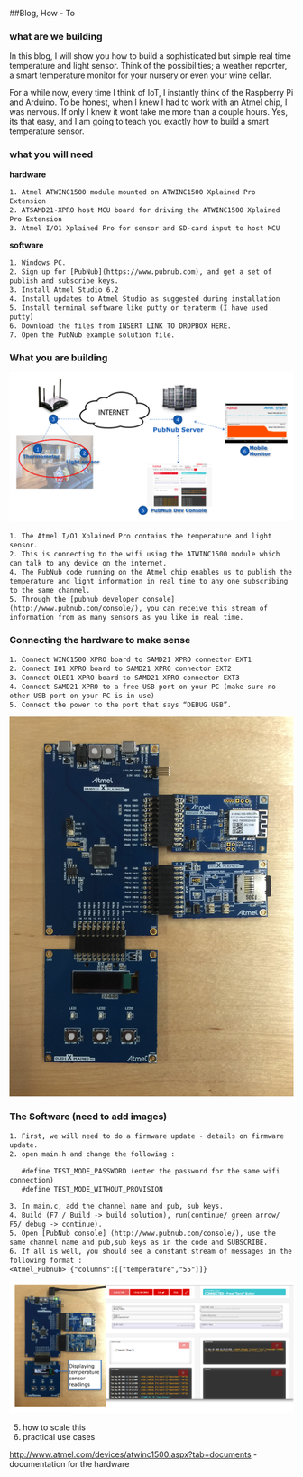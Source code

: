 ##Blog, How - To

### what are we building
In this blog, I will show you how to build a sophisticated but simple real time temperature and light sensor. Think of the possibilities; a weather reporter, a smart temperature monitor for your nursery or even your wine cellar.   

For a while now, every time I think of IoT, I instantly think of the Raspberry Pi and Arduino. To be honest, when I knew I had to work with an Atmel chip, I was nervous. If only I knew it wont take me more than a couple hours. Yes, its that easy, and I am going to teach you exactly how to build a smart temperature sensor.
 
 
 <insert image of the UI built by Tomomi>
 

### what you will need
**hardware**
	
	1. Atmel ATWINC1500 module mounted on ATWINC1500 Xplained Pro Extension
	2. ATSAMD21-XPRO host MCU board for driving the ATWINC1500 Xplained Pro Extension
	3. Atmel I/O1 Xplained Pro for sensor and SD-card input to host MCU
	
	

**software**

	1. Windows PC.
	2. Sign up for [PubNub](https://www.pubnub.com), and get a set of publish and subscribe keys. 
	3. Install Atmel Studio 6.2
	4. Install updates to Atmel Studio as suggested during installation 
	5. Install terminal software like putty or teraterm (I have used putty)
	6. Download the files from INSERT LINK TO DROPBOX HERE.
	7. Open the PubNub example solution file. 
	
### What you are building

![alt text](images/demofunctionality.png)

	1. The Atmel I/O1 Xplained Pro contains the temperature and light sensor. 
	2. This is connecting to the wifi using the ATWINC1500 module which can talk to any device on the internet.
	4. The PubNub code running on the Atmel chip enables us to publish the temperature and light information in real time to any one subscribing to the same channel.
	5. Through the [pubnub developer console](http://www.pubnub.com/console/), you can receive this stream of information from as many sensors as you like in real time. 
### Connecting the hardware to make sense

	1. Connect WINC1500 XPRO board to SAMD21 XPRO connector EXT1
	2. Connect IO1 XPRO board to SAMD21 XPRO connector EXT2
	3. Connect OLED1 XPRO board to SAMD21 XPRO connector EXT3
	4. Connect SAMD21 XPRO to a free USB port on your PC (make sure no other USB port on your PC is in use)
	5. Connect the power to the port that says “DEBUG USB”. 
	
	
![alt text](images/FullSizeRender.png)	
	
### The Software (need to add images)

	1. First, we will need to do a firmware update - details on firmware update. 
	2. open main.h and change the following : 
	
```#define TEST_MODE_SSID	(choose THE wifi access point you want the chip to connect to)
   #define TEST_MODE_PASSWORD (enter the password for the same wifi connection)
   #define TEST_MODE_WITHOUT_PROVISION
```
	3. In main.c, add the channel name and pub, sub keys. 
	4. Build (F7 / Build -> build solution), run(continue/ green arrow/ F5/ debug -> continue).
	5. Open [PubNub console] (http://www.pubnub.com/console/), use the same channel name and pub,sub keys as in the code and SUBSCRIBE. 
	6. If all is well, you should see a constant stream of messages in the following format : 
	<Atmel_Pubnub> {"columns":[["temperature","55"]]}
	
![alt text](images/fullsetup.png)	


5. how to scale this
6. practical use cases


http://www.atmel.com/devices/atwinc1500.aspx?tab=documents - documentation for the hardware